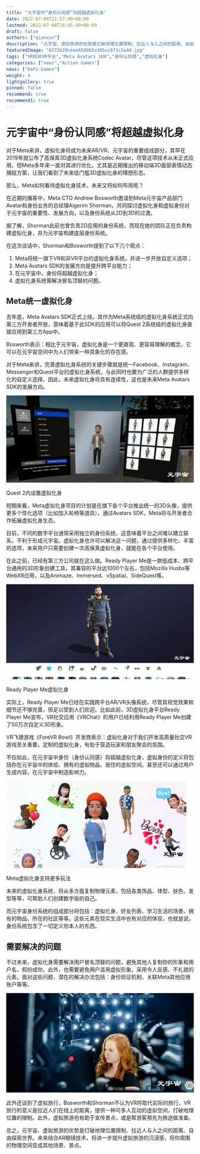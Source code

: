 ```yaml
---
title: "元宇宙中“身份认同感”将超越虚拟化身"
date: 2022-07-08T21:57:40+08:00
lastmod: 2022-07-08T16:45:40+08:00
draft: false
authors: ["qianxun"]
description: "元宇宙、虚拟旅游的优势是打破地理位置限制、拉近人与人之间的距离、自由探索世界。未来结合AR眼镜技术，将进一步提升虚拟旅游的沉浸感，将你周围的物理空间变成其他场景、景点。"
featuredImage: "0371b20ceee6509b5a305cc873c2a4d.jpg"
tags: ["VR和非VR平台","Meta Avatars SDK","身份认同感","虚拟化身"]
categories: ["news","Action Games"]
news: ["DeFi-Games"]
weight: 4
lightgallery: true
pinned: false
recommend: true
recommend1: true
---
```


# 元宇宙中“身份认同感”将超越虚拟化身

对于Meta来讲，虚拟化身将成为未来AR/VR、元宇宙的重要组成部分，其早在2019年就公布了高保真3D虚拟化身系统Codec Avatar，尽管这项技术从未正式应用，但Meta多年来一直对其进行优化。尤其是近期推出的移动端3D面部表情动态捕捉方案，让我们看到了未来低门槛3D虚拟化身的理想形态。

那么，Meta如何看待虚拟化身技术，未来又将如何布局呢？

在近期的播客中，Meta CTO Andrew Bosworth邀请到Meta元宇宙产品部门Avatar和身份业务的总经理Aigerim Shorman，共同探讨虚拟化身和虚拟身份对于元宇宙的重要性、发展方向，以及身份系统从2D到3D的过渡。

据了解，Shorman此前也曾负责2D应用的身份系统，而现在她的团队正在负责构建虚拟化身，并为元宇宙构建底层身份系统。

在这次谈话中，Shorman和Bosworth提到了以下几个观点：

1. Meta将统一旗下VR和非VR平台的虚拟化身系统，并进一步开放自定义选项；
2. Meta Avatars SDK的发展方向是提升跨平台能力；
3. 在元宇宙中，身份将超越虚拟化身；
4. 虚拟化身系统需解决冒名顶替的问题。

## **Meta统一虚拟化身**

去年底，Meta Avatars SDK正式上线，其作为Meta系统级的虚拟化身系统正式向第三方开发者开放，意味着基于此SDK的应用可以将Quest 2系统级的虚拟化身直接应用到第三方App中。

Bosworth表示：相比于元宇宙，虚拟化身是一个更直观、更容易理解的概念，它可以在元宇宙空间中为人们带来一种具象化的存在感。

对于Meta来讲，完善虚拟化身系统的关键步骤就是统一Facebook、Instagram、Messenger和Quest平台的虚拟化身系统，与此同时也要为广泛的人群提供多样化的自定义选择。因此，未来虚拟化身将具有连续性，这也是未来Meta Avatars SDK的发展方向。

![](0371b20ceee6509b5a305cc873c2a4d.jpg)

Quest 2内设置虚拟化身

短期来看，Meta虚拟化身项目的计划是在旗下各个平台推出统一的3D头像，提供更多个性化选项（比如加入轮椅等道具）。通过Avatars SDK，Meta将与开发者合作拓展虚拟化身生态。

目前，不同的数字平台通常采用独立的身份系统，这意味着平台之间难以建立联系，不利于形成元宇宙。虚拟化身也许可以解决这一问题，通过提供多样化、丰富的选项，未来用户只需要创建一次高保真虚拟化身，就能在各个平台使用。

在此之前，已经有第三方公司就在这么做。Ready Player Me是一款低成本、跨平台通用的3D形象创建工具，其兼容的平台达1000个左右，包括Mozilla Husbs等WebXR应用，以及Animaze、Immersed、vSpatial、SideQuest等。

![](f0c2e09d3960e48de4545dce9037cc2.png)

Ready Player Me虚拟化身

实际上，Ready Player Me已经在实践跨平台AR/VR头像系统，尽管其视觉效果和细节还不够完善，但足以受到人们欢迎。比如此前，3D虚拟化身平台Ready Player Me宣布，VR社交应用《VRChat》的用户已经利用Ready Player Me创建了50万次自定义3D形象。

VR飞镖游戏《ForeVR Bowl》开发商表示：虚拟化身对于我们开发高质量社交VR游戏至关重要，定制的虚拟化身，有助于营造玩家和朋友聚会的氛围。

不仅如此，在元宇宙中身份（身份认同感）将超越虚拟化身，虚拟身份的定义将包括你在元宇宙中的体验、拥有的虚拟物品、居住的虚拟空间。甚至还可以通过用户生成内容，在元宇宙中制造影响力。

![](ec7822d314ec44f618abdfc1ce53cdd.jpg)

Meta虚拟化身支持更多玩法

未来的虚拟化身系统，将从多方面复制物理元素，包括各类饰品、体型、肤色、发型等等，可帮助人们创建数字版的自己。

而元宇宙身份系统的组成部分将包括：虚拟化身、好友列表、学习生活的场景、拥有的物品、所在的社区等等。这些元素在现实生活中也有对应的体现，也就是说，身份系统包含了一切定义你本人的东西。

## **需要解决的问题**

不过未来，虚拟化身需要解决用户冒名顶替的问题，避免其他人复制你的形象和用户名，假扮成你。此外，也需要避免用户滥用虚拟形象，采用令人反感、不礼貌的元素。面对这些问题，潜在的解决办法包括：身份验证机制、关联Meta其他应用账户等等。

![](4ed7b80fd3bc72322da9650b172628b.jpg)

此外还谈到了虚拟旅行，Bosworth和Shorman不认为VR将取代实际的旅行，VR旅行的意义是拉近人们在线上的距离，提供一种可多人互动的虚拟空间，打破地理位置的限制。此外，虚拟旅游也有助于宣传景点，或是帮游客预先为旅途做准备。

总之，元宇宙、虚拟旅游的优势是打破地理位置限制、拉近人与人之间的距离、自由探索世界。未来结合AR眼镜技术，将进一步提升虚拟旅游的沉浸感，将你周围的物理空间变成其他场景、景点。